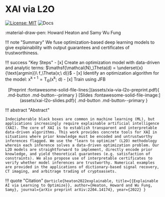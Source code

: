 
# XAI via L2O

[![License: MIT](https://img.shields.io/badge/License-MIT-yellow.svg)](https://opensource.org/licenses/MIT)
![Docs](https://github.com/TypalAcademy/xai-l2o/actions/workflows/ci.yml/badge.svg)

:material-draw-pen: Howard Heaton and Samy Wu Fung

!!! note "Summary"
    We fuse optimization-based deep learning models to give explainability with output guarantees and certificates of trustworthiness.

!!! success "Key Steps"
    - [x] Create an optimization model with data-driven and analytic terms: $\mathsf{\mathcal{N}_\Theta(d) = \underset{x}{\text{argmin}}\  f_\Theta(x;\ d)}$
    - [x] Identify an optimization algorithm for the model: $\mathsf{x^{k+1} = T_\Theta(x^k;\ d)}$
    - [x] Train using JFB

<center>
[Preprint :fontawesome-solid-file-lines:](assets/xia-via-l2o-preprint.pdf){ .md-button .md-button--primary }
[Slides :fontawesome-solid-file-image:](assets/xai-l2o-slides.pdf){ .md-button .md-button--primary }
</center>

!!! abstract "Abstract"

    Indecipherable black boxes are common in machine learning (ML), but applications increasingly require explainable artificial intelligence (XAI). The core of XAI is to establish transparent and interpretable data-driven algorithms. This work provides concrete tools for XAI in situations where prior knowledge must be encoded and untrustworthy inferences flagged. We use the "learn to optimize" (L2O) methodology wherein each inference solves a data-driven optimization problem. Our L2O models are straightforward to implement, directly encode prior knowledge, and yield theoretical guarantees (e.g. satisfaction of constraints). We also propose use of interpretable certificates to verify whether model inferences are trustworthy. Numerical examples are provided in the applications of dictionary-based signal recovery, CT imaging, and arbitrage trading of cryptoassets.

!!! quote "Citation"
    ```
    @article{heaton2022explainable,
             title={{Explainable AI via Learning to Optimize}},
             author={Heaton, Howard and Wu Fung, Samy},
             journal={arXiv preprint arXiv:2204.14174},
             year={2022}
    }
    ```
